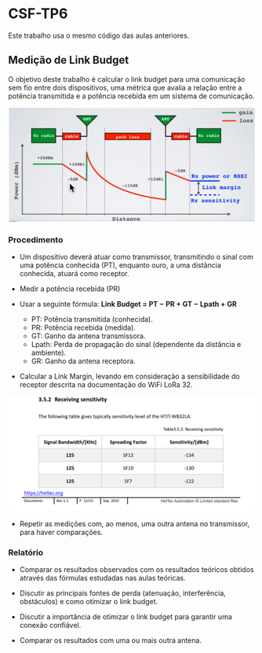 # CSF-TP6

Este trabalho usa o mesmo código das aulas anteriores.

## Medição de Link Budget

O objetivo deste trabalho é calcular o link budget para uma comunicação sem fio entre dois dispositivos, uma métrica que avalia a relação entre a potência transmitida e a potência recebida em um sistema de comunicação.

![Link Budget](./img/Link%20Budget.png)

### Procedimento

+ Um dispositivo deverá atuar como transmissor, transmitindo o sinal com uma potência conhecida (PT), enquanto ouro, a uma distância conhecida, atuará como receptor.

+ Medir a potência recebida (PR) 

+ Usar a seguinte fórmula: **Link Budget = PT − PR + GT − Lpath + GR** 

    + PT: Potência transmitida (conhecida).
    + PR: Potência recebida (medida).
    + GT: Ganho da antena transmissora.
    + Lpath: Perda de propagação do sinal (dependente da distância e ambiente).
    + GR: Ganho da antena receptora.

+ Calcular a Link Margin, levando em consideração a sensibilidade do receptor descrita na documentação do WiFi LoRa 32.

![RX Sensibility](./img/heltec%20sensitivity.png)

+ Repetir as medições com, ao menos, uma outra antena no transmissor, para haver comparações.

### Relatório

+ Comparar os resultados observados com os resultados teóricos obtidos através das fórmulas estudadas nas aulas teóricas.

+ Discutir as principais fontes de perda (atenuação, interferência, obstáculos) e como otimizar o link budget.

+ Discutir a importância de otimizar o link budget para garantir uma conexão confiável.

+ Comparar os resultados com uma ou mais outra antena.

